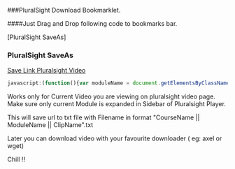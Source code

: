 ###PluralSight Download Bookmarklet.

####Just Drag and Drop following code to bookmarks bar.

  [PluralSight SaveAs]<DT><H3 ADD_DATE="1469891592" LAST_MODIFIED="1469891613">PluralSight SaveAs</H3>
        <DL><p>
            <DT><A HREF="javascript:(function(){var moduleName = document.getElementsByClassName(&quot;selected watched&quot;)[0].parentElement.parentElement.getElementsByTagName(&quot;h2&quot;)[0].innerText;var clipName = document.getElementsByClassName(&quot;selected watched&quot;)[0].getElementsByTagName(&quot;h3&quot;)[0].innerText;var link = document.createElement('a');link.download = document.title + &quot;_&quot; + moduleName + &quot;_&quot; + clipName;fileContents = document.getElementsByTagName('video')[0].src;link.href = 'data:,' + fileContents;link.click();})();" ADD_DATE="1469891423">Save Link Pluralsight Video</A>
        </DL><p>

```javascript
javascript:(function(){var moduleName = document.getElementsByClassName("selected watched")[0].parentElement.parentElement.getElementsByTagName("h2")[0].innerText;var clipName = document.getElementsByClassName("selected watched")[0].getElementsByTagName("h3")[0].innerText;var link = document.createElement('a');link.download = document.title + "_" + moduleName + "_" + clipName;fileContents = document.getElementsByTagName('video')[0].src;link.href = 'data:,' + fileContents;link.click();})();
```
Works only for Current Video you are viewing on pluralsight video page. Make sure only current Module is expanded in Sidebar of Pluralsight Player.

This will save url to txt file with Filename in format "CourseName || ModuleName || ClipName".txt

Later you can download video with your favourite downloader ( eg: axel or wget)

Chill !!

